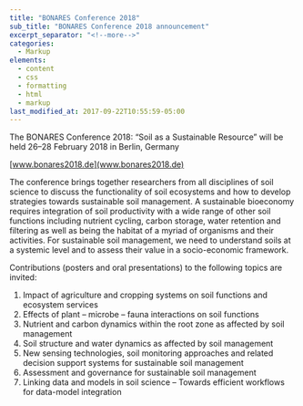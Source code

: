 ```yaml
---
title: "BONARES Conference 2018"
sub_title: "BONARES Conference 2018 announcement"
excerpt_separator: "<!--more-->"
categories:
  - Markup
elements:
  - content
  - css
  - formatting
  - html
  - markup
last_modified_at: 2017-09-22T10:55:59-05:00
---
```


The BONARES Conference 2018: “Soil as a Sustainable Resource” will be held 26–28 February 2018 in Berlin, Germany

[www.bonares2018.de](www.bonares2018.de)

The conference brings together researchers from all disciplines of soil science to discuss the functionality of soil ecosystems and how to develop strategies towards sustainable soil management. A sustainable bioeconomy requires integration of soil productivity with a wide range of other soil functions including nutrient cycling, carbon storage, water retention and filtering as well as being the habitat of a myriad of organisms and their activities. For sustainable soil management, we need to understand soils at a systemic level and to assess their value in a socio-economic framework.

Contributions (posters and oral presentations) to the following topics are invited:
1. Impact of agriculture and cropping systems on soil functions and ecosystem services
2. Effects of plant – microbe – fauna interactions on soil functions
3. Nutrient and carbon dynamics within the root zone as affected by soil management
4. Soil structure and water dynamics as affected by soil management
5. New sensing technologies, soil monitoring approaches and related decision support systems for sustainable soil management
6. Assessment and governance for sustainable soil management
7. Linking data and models in soil science – Towards efficient workflows for data-model integration
